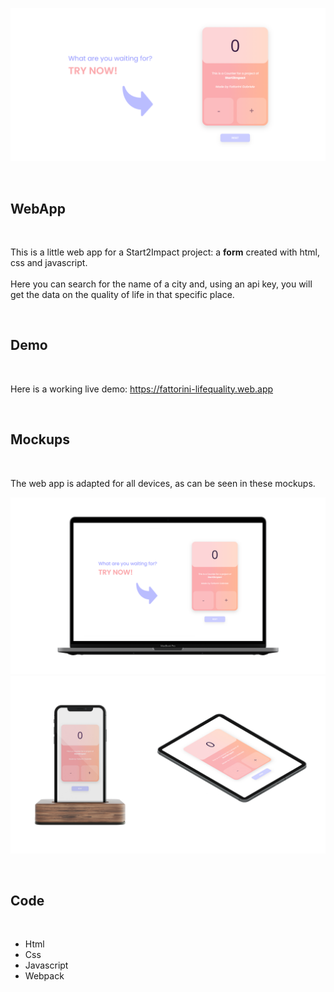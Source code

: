 ![WebApp](https://github.com/GabrieleFattorini/Counter/blob/main/assets/img/preview.png)

<br>

## WebApp
<br>

This is a little web app for a Start2Impact project: a <b>form</b> created with html, css and javascript. <br><br>Here you can search for the name of a city and, using an api key, you will get the data on the quality of life in that specific place.

<br>

## Demo
<br>

Here is a working live demo: https://fattorini-lifequality.web.app

<br>

## Mockups
<br>

The web app is adapted for all devices, as can be seen in these mockups.
<br>

![WebApp](https://github.com/GabrieleFattorini/Counter/blob/main/assets/img/pc.png)
![WebApp](https://github.com/GabrieleFattorini/Counter/blob/main/assets/img/mobile.png)

<br>

## Code
<br>

- Html
- Css
- Javascript
- Webpack

<br>
